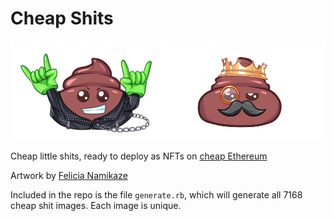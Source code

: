 # Cheap Shits

![Cheap Shits](/sample.png?raw=true)

Cheap little shits, ready to deploy as NFTs on [cheap Ethereum](https://cheapeth.org)

Artwork by [Felicia Namikaze](https://twitter.com/whiteakatsuki)

Included in the repo is the file `generate.rb`, which will generate all 7168 cheap shit images. Each image is unique.
